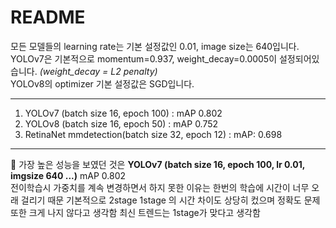 # README
모든 모델들의 learning rate는 기본 설정값인 0.01, image size는 640입니다.  
YOLOv7은 기본적으로 momentum=0.937, weight_decay=0.0005이 설정되어있습니다. *(weight_decay = L2 penalty)*  
YOLOv8의 optimizer 기본 설정값은 SGD입니다.


<hr/>

1. YOLOv7 (batch size 16, epoch 100) : mAP 0.802
2. YOLOv8 (batch size 16, epoch 50) : mAP 0.752
3. RetinaNet mmdetection(batch size 32, epoch 12) : mAP: 0.698

<hr/>

🎯 가장 높은 성능을 보였던 것은 **YOLOv7 (batch size 16, epoch 100, lr 0.01, imgsize 640 ...)** mAP 0.802  
전이학습시 가중치를 계속 변경하면서 하지 못한 이유는 한번의 학습에 시간이 너무 오래 걸리기 때문
기본적으로 2stage 1stage 의 시간 차이도 상당히 컸으며 정확도 문제 또한 크게 나지 않다고 생각함
최신 트렌드는 1stage가 맞다고 생각함 
